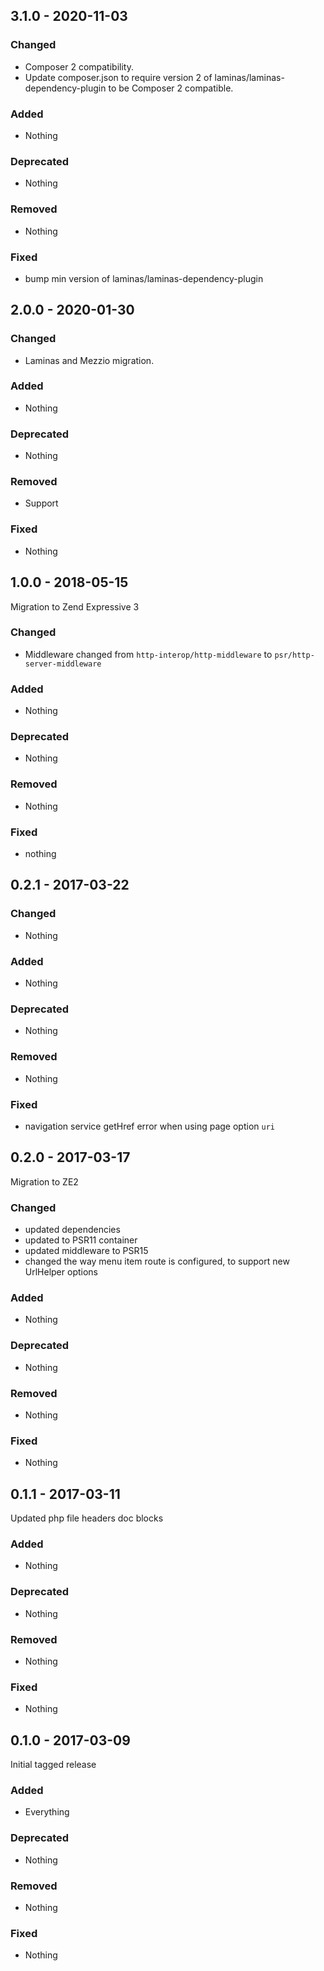 ## 3.1.0 - 2020-11-03

### Changed
* Composer 2 compatibility.
* Update composer.json to require version 2 of laminas/laminas-dependency-plugin to be Composer 2 compatible.

### Added
* Nothing

### Deprecated
* Nothing

### Removed
* Nothing

### Fixed
* bump min version of laminas/laminas-dependency-plugin

## 2.0.0 - 2020-01-30

### Changed
* Laminas and Mezzio migration.

### Added
* Nothing

### Deprecated
* Nothing

### Removed
* Support

### Fixed
* Nothing


## 1.0.0 - 2018-05-15

Migration to Zend Expressive 3

### Changed
* Middleware changed from `http-interop/http-middleware` to `psr/http-server-middleware`

### Added
* Nothing

### Deprecated
* Nothing

### Removed
* Nothing

### Fixed
* nothing


## 0.2.1 - 2017-03-22

### Changed
* Nothing

### Added
* Nothing

### Deprecated
* Nothing

### Removed
* Nothing

### Fixed
* navigation service getHref error when using page option `uri`


## 0.2.0 - 2017-03-17

Migration to ZE2

### Changed
* updated dependencies
* updated to PSR11 container
* updated middleware to PSR15
* changed the way menu item route is configured, to support new UrlHelper options

### Added
* Nothing

### Deprecated
* Nothing

### Removed
* Nothing

### Fixed
* Nothing


## 0.1.1 - 2017-03-11

Updated php file headers doc blocks

### Added
* Nothing

### Deprecated
* Nothing

### Removed
* Nothing

### Fixed
* Nothing


## 0.1.0 - 2017-03-09

Initial tagged release

### Added
* Everything

### Deprecated
* Nothing

### Removed
* Nothing

### Fixed
* Nothing
